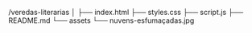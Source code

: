 /veredas-literarias
│
├── index.html
├── styles.css
├── script.js
├── README.md
└── assets
    └── nuvens-esfumaçadas.jpg
